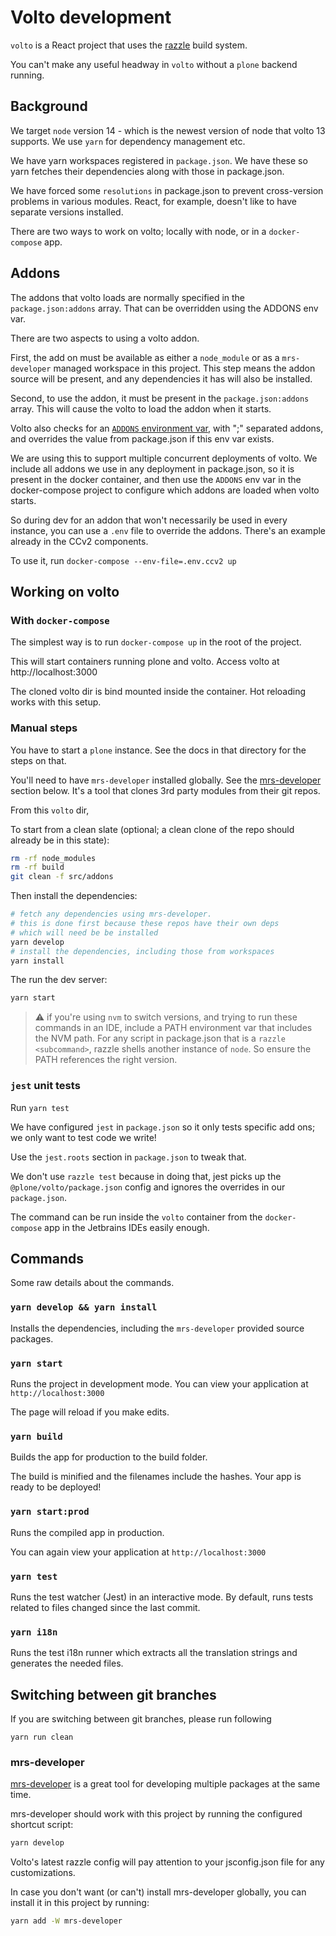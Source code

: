 # Volto development

`volto` is a React project that uses the [razzle](https://razzlejs.org/) build system.

You can't make any useful headway in `volto` without a `plone` backend running.

## Background

We target `node` version 14 - which is the newest version of node that volto 13 supports. We use `yarn` 
for dependency management etc.

We have yarn workspaces registered in `package.json`. We have these so yarn fetches their dependencies along with
those in package.json.

We have forced some `resolutions` in package.json to prevent cross-version problems in various modules. React, for 
example, doesn't like to have separate versions installed.

There are two ways to work on volto; locally with node, or in a `docker-compose` app.

## Addons

The addons that volto loads are normally specified in the `package.json:addons` array. That can be
overridden using the ADDONS env var.

There are two aspects to using a volto addon. 

First, the add on must be available as either a `node_module` or as a `mrs-developer` managed workspace in 
this project. This step means the addon source will be present, and any dependencies it has will also be installed.

Second, to use the addon, it must be present in the `package.json:addons` array. This will cause the volto to load 
the addon when it starts.

Volto also checks for an [`ADDONS` environment var](https://docs.voltocms.com/configuration/environmentvariables/#use-add-ons-via-the-addons-environment-variable), with ";" separated addons, and overrides the value from package.json
if this env var exists.

We are using this to support multiple concurrent deployments of volto. We include all addons we use in any deployment
in package.json, so it is present in the docker container, and then use the `ADDONS` env var in the 
docker-compose project to configure which addons are loaded when volto starts.

So during dev for an addon that won't necessarily be used in every instance, you can use a 
`.env` file to override the addons. There's an example already in the CCv2 components. 

To use it, run `docker-compose --env-file=.env.ccv2 up`

## Working on volto

### With `docker-compose`

The simplest way is to run `docker-compose up` in the root of the project. 

This will start containers running plone and volto. Access volto at http://localhost:3000

The cloned volto dir is bind mounted inside the container. Hot reloading works with this setup.

### <a name='manualsteps'></a> Manual steps

You have to start a `plone` instance. See the docs in that directory for the steps on that.

You'll need to have `mrs-developer` installed globally. See the [mrs-developer](#mrsdeveloper) section below.  It's 
a tool that clones 3rd party modules from their git repos.

From this `volto` dir,

To start from a clean slate (optional; a clean clone of the repo should already be in this state):

```bash
rm -rf node_modules
rm -rf build
git clean -f src/addons
```

Then install the dependencies:

```bash
# fetch any dependencies using mrs-developer.
# this is done first because these repos have their own deps
# which will need be be installed
yarn develop
# install the dependencies, including those from workspaces
yarn install
```

The run the dev server:

```bash
yarn start
```

> ⚠️ if you're using `nvm` to switch versions, and trying to run these commands in an IDE,
> include a PATH environment var that includes the NVM path. For any script in package.json that
> is a `razzle <subcommand>`, razzle shells another instance of `node`. So ensure the PATH references
> the right version.

### `jest` unit tests

Run `yarn test`

We have configured `jest` in `package.json` so it only tests specific add ons; we only want to test code we write!

Use the `jest.roots` section in `package.json` to tweak that. 

We don't use `razzle test` because in doing that, jest picks up the `@plone/volto/package.json` config
and ignores the overrides in our `package.json`.

The command can be run inside the `volto` container from the `docker-compose` app in the Jetbrains 
IDEs easily enough. 

## Commands

Some raw details about the commands.

### `yarn develop && yarn install`

Installs the dependencies, including the `mrs-developer` provided source packages.  

### `yarn start`

Runs the project in development mode.
You can view your application at `http://localhost:3000`

The page will reload if you make edits.

### `yarn build`

Builds the app for production to the build folder.

The build is minified and the filenames include the hashes.
Your app is ready to be deployed!

### `yarn start:prod`

Runs the compiled app in production.

You can again view your application at `http://localhost:3000`

### `yarn test`

Runs the test watcher (Jest) in an interactive mode.
By default, runs tests related to files changed since the last commit.

### `yarn i18n`

Runs the test i18n runner which extracts all the translation strings and
generates the needed files.

## Switching between git branches

If you are switching between git branches, please run following

`yarn run clean`

### <a name='mrsdeveloper'></a> mrs-developer

[mrs-developer](https://github.com/collective/mrs-developer) is a great tool
for developing multiple packages at the same time.

mrs-developer should work with this project by running the configured shortcut script:

```bash
yarn develop
```

Volto's latest razzle config will pay attention to your jsconfig.json file for any customizations.

In case you don't want (or can't) install mrs-developer globally, you can install it in this project by running:

```bash
yarn add -W mrs-developer
```

